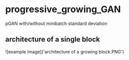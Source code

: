 # progressive_growing_GAN
pGAN with/without minibatch standard deviation
## architecture of a single block
![example image]('architecture of a growing block.PNG')
